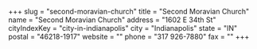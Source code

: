 +++
slug = "second-moravian-church"
title = "Second Moravian Church"
name = "Second Moravian Church"
address = "1602 E 34th St"
cityIndexKey = "city-in-indianapolis"
city = "Indianapolis"
state = "IN"
postal = "46218-1917"
website = ""
phone = "317 926-7880"
fax = ""
+++
